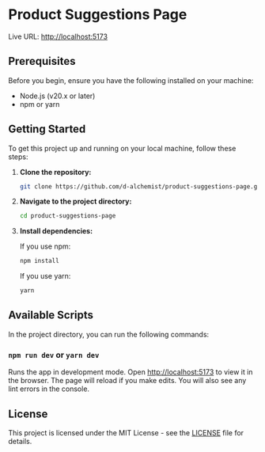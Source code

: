 # Product Suggestions Page

Live URL: [http://localhost:5173](http://localhost:5172)

## Prerequisites

Before you begin, ensure you have the following installed on your machine:

- Node.js (v20.x or later)
- npm or yarn

## Getting Started

To get this project up and running on your local machine, follow these steps:

1. **Clone the repository:**

    ```bash
    git clone https://github.com/d-alchemist/product-suggestions-page.git
    ```

2. **Navigate to the project directory:**

    ```bash
    cd product-suggestions-page
    ```

3. **Install dependencies:**

    If you use npm:

    ```bash
    npm install
    ```

    If you use yarn:

    ```bash
    yarn
    ```

## Available Scripts

In the project directory, you can run the following commands:

### `npm run dev` or `yarn dev`

Runs the app in development mode.
Open [http://localhost:5173](http://localhost:5172) to view it in the browser.
The page will reload if you make edits.
You will also see any lint errors in the console.

## License

This project is licensed under the MIT License - see the [LICENSE](LICENSE) file for details.

